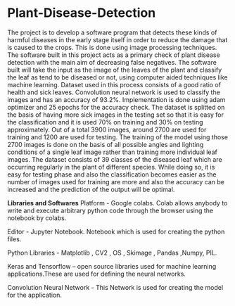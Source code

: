 # Plant-Disease-Detection
The project is to develop a software program that detects these kinds of harmful diseases in the early stage itself in order to reduce the damage that is caused to the crops. This is done using image processing
techniques. The software built in this project acts as a primary check of plant disease detection with the main aim of decreasing false negatives. The software built will take the input as the image of the leaves of the plant and classify the leaf as tend to be diseased or not, using computer aided techniques like machine learning. Dataset used in this process consists of a good ratio of health and sick leaves. Convolution neural network is used to classify the images and has an accuracy of 93.2%. Implementation is done using adam optimizer and 25 epochs for the accuracy check. The dataset is splitted on the basis of having more sick
images in the testing set so that it is easy for the classification and it is used 70% on training and 30% on testing approximately. Out of a total 3900 images, around 2700 are used for training and 1200 are used for testing. The training of the model using those 2700 images is done on the basis of all possible angles and lighting conditions of a single leaf image rather than training more individual leaf images. The dataset consists of 39 classes of the diseased leaf which are occurring regularly in the plant of different species. While doing so, it is easy for testing phase and also the classification becomes easier as the number of images used for training are more and also the accuracy can be increased and the prediction of the output will be optimal.

**Libraries and Softwares**
Platform - Google colabs. Colab allows anybody to write and execute arbitrary python code through the browser using the notebook by colabs.

Editor - Jupyter Notebook. Notebook which is used for creating the python files.

Python Libraries - Matplotlib , CV2 , OS , Skimage , Pandas ,Numpy, PIL.

Keras and Tensorflow – open source libraries used for machine learning applications.These are used for defining the neural networks.

Convolution Neural Network - This Network is used for creating the model for the application.

